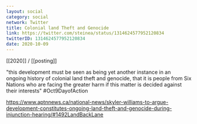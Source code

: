 ```yaml
---
layout: social
category: social
network: Twitter
title: Colonial land Theft and Genocide
link: https://twitter.com/steinea/status/1314624577952120834
twitterID: 1314624577952120834
date: 2020-10-09
---
```


[[2020]] / [[posting]]

"this development must be seen as being yet another instance in an ongoing history of colonial land theft and genocide, that it is people from Six Nations who are facing the greater harm if this matter is decided against their interests" #Oct9DayofAction

<https://www.aptnnews.ca/national-news/skyler-williams-to-argue-development-constitutes-ongoing-land-theft-and-genocide-during-injunction-hearing/#1492LandBackLane>
